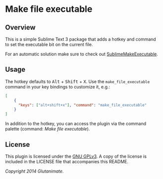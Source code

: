 # Make file executable

## Overview

This is a simple Sublime Text 3 package that adds a hotkey and command to set the executable bit on the current file. 

For an automatic solution make sure to check out [SublimeMakeExecutable](https://github.com/cockscomb/SublimeMakeExecutable).

## Usage

The hotkey defaults to <kbd>Alt</kbd> + <kbd>Shift</kbd> + <kbd>X</kbd>. Use the `make_file_executable` command in your key bindings to customize it, e.g.:


```json
[
    { 
      "keys": ["alt+shift+x"], "command": "make_file_executable"
    }
]
```

In addition to the hotkey, you can access the plugin via the command palette (command: *Make file executable*).

## License

This plugin is licensed under the [GNU GPLv3](http://www.gnu.de/documents/gpl-3.0.en.html). A copy of the license is included in the LICENSE file that accompanies this README.

*Copyright 2014 Glutanimate*.